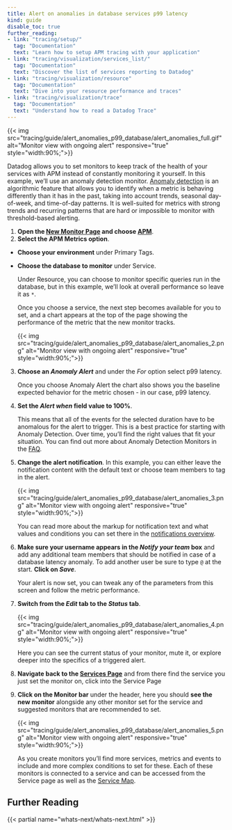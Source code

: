 ```yaml
---
title: Alert on anomalies in database services p99 latency
kind: guide
disable_toc: true
further_reading:
- link: "tracing/setup/"
  tag: "Documentation"
  text: "Learn how to setup APM tracing with your application"
- link: "tracing/visualization/services_list/"
  tag: "Documentation"
  text: "Discover the list of services reporting to Datadog"
- link: "tracing/visualization/resource"
  tag: "Documentation"
  text: "Dive into your resource performance and traces"
- link: "tracing/visualization/trace"
  tag: "Documentation"
  text: "Understand how to read a Datadog Trace"
---
```


{{< img src="tracing/guide/alert_anomalies_p99_database/alert_anomalies_full.gif" alt="Monitor view with ongoing alert" responsive="true" style="width:90%;">}}

Datadog allows you to set monitors to keep track of the health of your services with APM instead of constantly monitoring it yourself. In this example, we’ll use an anomaly detection monitor. [Anomaly detection][1] is an algorithmic feature that allows you to identify when a metric is behaving differently than it has in the past, taking into account trends, seasonal day-of-week, and time-of-day patterns. It is well-suited for metrics with strong trends and recurring patterns that are hard or impossible to monitor with threshold-based alerting.

1. **Open the [New Monitor Page][2] and choose [APM][3]**.
2. **Select the APM Metrics option**.
- **Choose your environment** under Primary Tags.
- **Choose the database to monitor** under Service.
    
    Under Resource, you can choose to monitor specific queries run in the database, but in this example, we’ll look at overall performance so leave it as `*`.

    Once you choose a service, the next step becomes available for you to set, and a chart appears at the top of the page showing the performance of the metric that the new monitor tracks.

    {{< img src="tracing/guide/alert_anomalies_p99_database/alert_anomalies_2.png" alt="Monitor view with ongoing alert" responsive="true" style="width:90%;">}}

3. **Choose an *Anomaly Alert*** and under the *For* option select p99 latency.

    Once you choose Anomaly Alert the chart also shows you the baseline expected behavior for the metric chosen - in our case, p99 latency.

4. **Set the *Alert when* field value to 100%**.

    This means that all of the events for the selected duration have to be anomalous for the alert to trigger. This is a best practice for starting with Anomaly Detection. Over time, you’ll find the right values that fit your situation. You can find out more about Anomaly Detection Monitors in the [FAQ][4].

5. **Change the alert notification**. In this example, you can either leave the notification content with the default text or choose team members to tag in the alert.

    {{< img src="tracing/guide/alert_anomalies_p99_database/alert_anomalies_3.png" alt="Monitor view with ongoing alert" responsive="true" style="width:90%;">}}

    You can read more about the markup for notification text and what values and conditions you can set there in the [notifications overview][5].

6. **Make sure your username appears in the *Notify your team* box** and add any additional team members that should be notified in case of a database latency anomaly. To add another user be sure to type `@` at the start. **Click on *Save***.

    Your alert is now set, you can tweak any of the parameters from this screen and follow the metric performance.

7. **Switch from the *Edit* tab to the *Status* tab**.

    {{< img src="tracing/guide/alert_anomalies_p99_database/alert_anomalies_4.png" alt="Monitor view with ongoing alert" responsive="true" style="width:90%;">}}

    Here you can see the current status of your monitor, mute it, or explore deeper into the specifics of a triggered alert.

8. **Navigate back to the [Services Page][6]** and from there find the service you just set the monitor on, click into the Service Page
9. **Click on the Monitor bar** under the header, here you should **see the new monitor** alongside any other monitor set for the service and suggested monitors that are recommended to set.

    {{< img src="tracing/guide/alert_anomalies_p99_database/alert_anomalies_5.png" alt="Monitor view with ongoing alert" responsive="true" style="width:90%;">}}

    As you create monitors you’ll find more services, metrics and events to include and more complex conditions to set for these. Each of these monitors is connected to a service and can be accessed from the Service page as well as the [Service Map][7].

## Further Reading

{{< partial name="whats-next/whats-next.html" >}}

[1]: https://docs.datadoghq.com/monitors/monitor_types/anomaly/#pagetitle
[2]: https://app.datadoghq.com/monitors#/create
[3]: https://app.datadoghq.com/monitors#create/apm
[4]: https://docs.datadoghq.com/monitors/monitor_types/anomaly/#faq
[5]: https://docs.datadoghq.com/monitors/notifications/?tab=is_alertis_warning
[6]: https://app.datadoghq.com/apm/services
[7]: https://app.datadoghq.com/service/map

